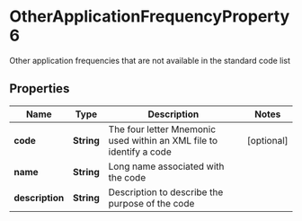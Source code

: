 

# OtherApplicationFrequencyProperty6

Other application frequencies that are not available in the standard code list

## Properties

| Name | Type | Description | Notes |
|------------ | ------------- | ------------- | -------------|
|**code** | **String** | The four letter Mnemonic used within an XML file to identify a code |  [optional] |
|**name** | **String** | Long name associated with the code |  |
|**description** | **String** | Description to describe the purpose of the code |  |



